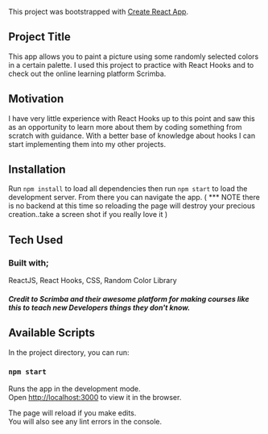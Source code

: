 This project was bootstrapped with [Create React App](https://github.com/facebook/create-react-app).

## Project Title

This app allows you to paint a picture using some randomly selected colors in a certain palette. I used this project to practice with React Hooks and to check out the online learning platform Scrimba.

## Motivation

I have very little experience with React Hooks up to this point and saw this as an opportunity to learn more about them by coding something from scratch with guidance. With a better base of knowledge about hooks I can start implementing them into my other projects.

## Installation

Run `npm install` to load all dependencies then run `npm start` to load the development server. From there you can navigate the app. ( *** NOTE there is no backend at this time so reloading the page will destroy your precious creation..take a screen shot if you really love it )

## Tech Used
### Built with;
ReactJS, React Hooks, CSS, Random Color Library

##### Credit to Scrimba and their awesome platform for making courses like this to teach new Developers things they don't know.


## Available Scripts

In the project directory, you can run:

### `npm start`

Runs the app in the development mode.<br />
Open [http://localhost:3000](http://localhost:3000) to view it in the browser.

The page will reload if you make edits.<br />
You will also see any lint errors in the console.


